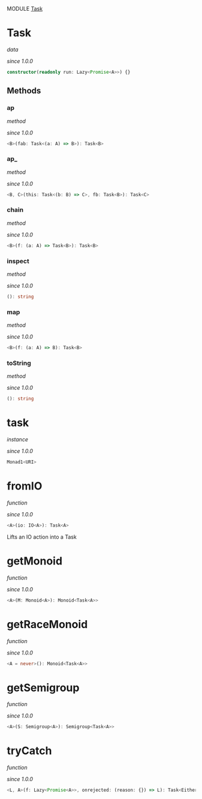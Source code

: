 MODULE [Task](https://github.com/gcanti/fp-ts/blob/master/src/Task.ts)

# Task

_data_

_since 1.0.0_

```ts
constructor(readonly run: Lazy<Promise<A>>) {}
```

## Methods

### ap

_method_

_since 1.0.0_

```ts
<B>(fab: Task<(a: A) => B>): Task<B>
```

### ap\_

_method_

_since 1.0.0_

```ts
<B, C>(this: Task<(b: B) => C>, fb: Task<B>): Task<C>
```

### chain

_method_

_since 1.0.0_

```ts
<B>(f: (a: A) => Task<B>): Task<B>
```

### inspect

_method_

_since 1.0.0_

```ts
(): string
```

### map

_method_

_since 1.0.0_

```ts
<B>(f: (a: A) => B): Task<B>
```

### toString

_method_

_since 1.0.0_

```ts
(): string
```

# task

_instance_

_since 1.0.0_

```ts
Monad1<URI>
```

# fromIO

_function_

_since 1.0.0_

```ts
<A>(io: IO<A>): Task<A>
```

Lifts an IO action into a Task

# getMonoid

_function_

_since 1.0.0_

```ts
<A>(M: Monoid<A>): Monoid<Task<A>>
```

# getRaceMonoid

_function_

_since 1.0.0_

```ts
<A = never>(): Monoid<Task<A>>
```

# getSemigroup

_function_

_since 1.0.0_

```ts
<A>(S: Semigroup<A>): Semigroup<Task<A>>
```

# tryCatch

_function_

_since 1.0.0_

```ts
<L, A>(f: Lazy<Promise<A>>, onrejected: (reason: {}) => L): Task<Either<L, A>>
```
